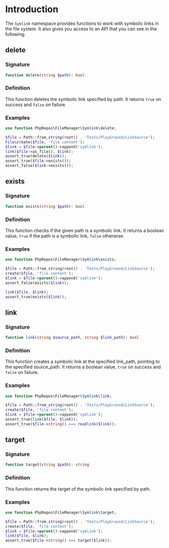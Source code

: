# Introduction

The `Symlink` namespace provides functions to work with symbolic links in the file system.
It also gives you access to an API that you can see in the following.

## delete

### Signature

```php
function delete(string $path): bool
```

### Definition

This function deletes the symbolic link specified by path. It returns `true` on success and `false` on failure.

### Examples

```php
use function PhpRepos\FileManager\Symlink\delete;

$file = Path::from_string(root() . 'Tests/PlayGround/LinkSource');
File\create($file, 'file content');
$link = $file->parent()->append('symlink');
link($file->as_file(), $link);
assert_true(delete($link));
assert_true($file->exists());
assert_false($link->exists());
```

## exists

### Signature

```php
function exists(string $path): bool
```

### Definition

This function checks if the given path is a symbolic link. It returns a boolean value, `true` if the path is a symbolic link, `false` otherwise.

### Examples

```php
use function PhpRepos\FileManager\Symlink\exists;

$file = Path::from_string(root() . 'Tests/PlayGround/LinkSource');
create($file, 'file content');
$link = $file->parent()->append('symlink');
assert_false(exists($link));

link($file, $link);
assert_true(exists($link));
```

## link

### Signature

```php
function link(string $source_path, string $link_path): bool
```

### Definition

This function creates a symbolic link at the specified link_path, pointing to the specified source_path. 
It returns a boolean value, `true` on success and `false` on failure.

### Examples

```php
use function PhpRepos\FileManager\Symlink\link;

$file = Path::from_string(root() . 'Tests/PlayGround/LinkSource');
create($file, 'file content');
$link = $file->parent()->append('symlink');
assert_true(link($file, $link));
assert_true($file->string() === readlink($link));
```

## target

### Signature

```php
function target(string $path): string
```

### Definition

This function returns the target of the symbolic link specified by path.

### Examples

```php
use function PhpRepos\FileManager\Symlink\target;

$file = Path::from_string(root() . 'Tests/PlayGround/LinkSource');
create($file, 'file content');
$link = $file->parent()->append('symlink');
link($file, $link);
assert_true($file->string() === target($link));
```

